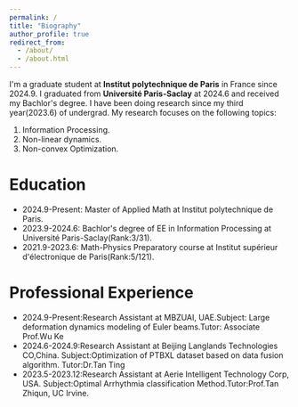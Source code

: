 ```yaml
---
permalink: /
title: "Biography"
author_profile: true
redirect_from: 
  - /about/
  - /about.html
---
```


I'm a graduate student at **Institut polytechnique de Paris** in France since 2024.9. I graduated from **Université Paris-Saclay** at 2024.6 and received my Bachlor's degree. I have been doing research since my third year(2023.6) of undergrad. My research focuses on the following topics:
1. Information Processing.
2. Non-linear dynamics.
3. Non-convex Optimization.


Education
======
- 2024.9-Present: Master of Applied Math at Institut polytechnique de Paris.
- 2023.9-2024.6: Bachlor's degree of EE in Information Processing at Université Paris-Saclay(Rank:3/31).
- 2021.9-2023.6: Math-Physics Preparatory course at Institut supérieur d'électronique de Paris(Rank:5/121).

Professional Experience
======
- 2024.9-Present:Research Assistant at MBZUAI, UAE.Subject: Large deformation dynamics modeling of Euler beams.Tutor: Associate Prof.Wu Ke
- 2024.6-2024.9:Research Assistant at Beijing Langlands Technologies CO,China. Subject:Optimization of PTBXL dataset based on data fusion algorithm. Tutor:Dr.Tan Ting
- 2023.5-2023.12:Research Assistant at Aerie Intelligent Technology Corp, USA. Subject:Optimal Arrhythmia classification Method.Tutor:Prof.Tan Zhiqun, UC Irvine.
